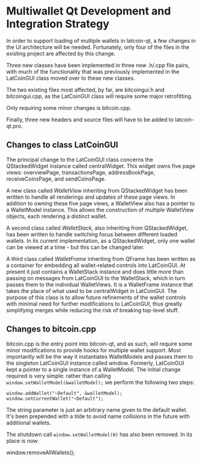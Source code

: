 Multiwallet Qt Development and Integration Strategy
===================================================

In order to support loading of multiple wallets in latcoin-qt, a few changes in the UI architecture will be needed.
Fortunately, only four of the files in the existing project are affected by this change.

Three new classes have been implemented in three new .h/.cpp file pairs, with much of the functionality that was previously
implemented in the LatCoinGUI class moved over to these new classes.

The two existing files most affected, by far, are bitcoingui.h and bitcoingui.cpp, as the LatCoinGUI class will require
some major retrofitting.

Only requiring some minor changes is bitcoin.cpp.

Finally, three new headers and source files will have to be added to latcoin-qt.pro.

Changes to class LatCoinGUI
---------------------------
The principal change to the LatCoinGUI class concerns the QStackedWidget instance called centralWidget.
This widget owns five page views: overviewPage, transactionsPage, addressBookPage, receiveCoinsPage, and sendCoinsPage.

A new class called *WalletView* inheriting from QStackedWidget has been written to handle all renderings and updates of
these page views. In addition to owning these five page views, a WalletView also has a pointer to a WalletModel instance.
This allows the construction of multiple WalletView objects, each rendering a distinct wallet.

A second class called *WalletStack*, also inheriting from QStackedWidget, has been written to handle switching focus between
different loaded wallets. In its current implementation, as a QStackedWidget, only one wallet can be viewed at a time -
but this can be changed later.

A third class called *WalletFrame* inheriting from QFrame has been written as a container for embedding all wallet-related
controls into LatCoinGUI. At present it just contains a WalletStack instance and does little more than passing on messages
from LatCoinGUI to the WalletStack, which in turn passes them to the individual WalletViews. It is a WalletFrame instance
that takes the place of what used to be centralWidget in LatCoinGUI. The purpose of this class is to allow future
refinements of the wallet controls with minimal need for further modifications to LatCoinGUI, thus greatly simplifying
merges while reducing the risk of breaking top-level stuff.

Changes to bitcoin.cpp
----------------------
bitcoin.cpp is the entry point into bitcoin-qt, and as such, will require some minor modifications to provide hooks for
multiple wallet support. Most importantly will be the way it instantiates WalletModels and passes them to the
singleton LatCoinGUI instance called window. Formerly, LatCoinGUI kept a pointer to a single instance of a WalletModel.
The initial change required is very simple: rather than calling `window.setWalletModel(&walletModel);` we perform the
following two steps:

	window.addWallet("~Default", &walletModel);
	window.setCurrentWallet("~Default");

The string parameter is just an arbitrary name given to the default wallet. It's been prepended with a tilde to avoid name collisions in the future with additional wallets.

The shutdown call `window.setWalletModel(0)` has also been removed. In its place is now:

window.removeAllWallets();
